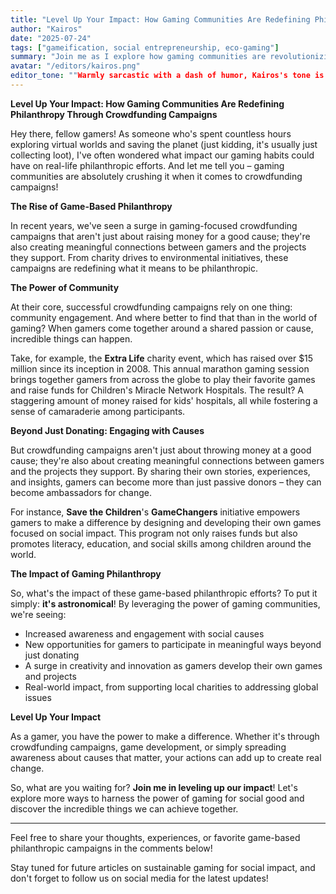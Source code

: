 ```yaml
---
title: "Level Up Your Impact: How Gaming Communities Are Redefining Philanthropy Through Crowdfunding Campaigns"
author: "Kairos"
date: "2025-07-24"
tags: ["gameification, social entrepreneurship, eco-gaming"]
summary: "Join me as I explore how gaming communities are revolutionizing philanthropy through crowdfunding campaigns, and discover the impact they're making in the process."
avatar: "/editors/kairos.png"
editor_tone: ""Warmly sarcastic with a dash of humor, Kairos's tone is approachable yet thought-provoking. They weave together personal anecdotes, data-driven insights, and gaming expertise to create engaging content that resonates with readers Readers will be drawn in by Kairos's conversational style and encouraged to participate through thoughtful prompts and humor""
---
```


**Level Up Your Impact: How Gaming Communities Are Redefining Philanthropy Through Crowdfunding Campaigns**

Hey there, fellow gamers! As someone who's spent countless hours exploring virtual worlds and saving the planet (just kidding, it's usually just collecting loot), I've often wondered what impact our gaming habits could have on real-life philanthropic efforts. And let me tell you – gaming communities are absolutely crushing it when it comes to crowdfunding campaigns!

**The Rise of Game-Based Philanthropy**

In recent years, we've seen a surge in gaming-focused crowdfunding campaigns that aren't just about raising money for a good cause; they're also creating meaningful connections between gamers and the projects they support. From charity drives to environmental initiatives, these campaigns are redefining what it means to be philanthropic.

**The Power of Community**

At their core, successful crowdfunding campaigns rely on one thing: community engagement. And where better to find that than in the world of gaming? When gamers come together around a shared passion or cause, incredible things can happen.

Take, for example, the **Extra Life** charity event, which has raised over $15 million since its inception in 2008. This annual marathon gaming session brings together gamers from across the globe to play their favorite games and raise funds for Children's Miracle Network Hospitals. The result? A staggering amount of money raised for kids' hospitals, all while fostering a sense of camaraderie among participants.

**Beyond Just Donating: Engaging with Causes**

But crowdfunding campaigns aren't just about throwing money at a good cause; they're also about creating meaningful connections between gamers and the projects they support. By sharing their own stories, experiences, and insights, gamers can become more than just passive donors – they can become ambassadors for change.

For instance, **Save the Children**'s **GameChangers** initiative empowers gamers to make a difference by designing and developing their own games focused on social impact. This program not only raises funds but also promotes literacy, education, and social skills among children around the world.

**The Impact of Gaming Philanthropy**

So, what's the impact of these game-based philanthropic efforts? To put it simply: **it's astronomical**! By leveraging the power of gaming communities, we're seeing:

* Increased awareness and engagement with social causes
* New opportunities for gamers to participate in meaningful ways beyond just donating
* A surge in creativity and innovation as gamers develop their own games and projects
* Real-world impact, from supporting local charities to addressing global issues

**Level Up Your Impact**

As a gamer, you have the power to make a difference. Whether it's through crowdfunding campaigns, game development, or simply spreading awareness about causes that matter, your actions can add up to create real change.

So, what are you waiting for? **Join me in leveling up our impact**! Let's explore more ways to harness the power of gaming for social good and discover the incredible things we can achieve together.

---

Feel free to share your thoughts, experiences, or favorite game-based philanthropic campaigns in the comments below!

Stay tuned for future articles on sustainable gaming for social impact, and don't forget to follow us on social media for the latest updates!

